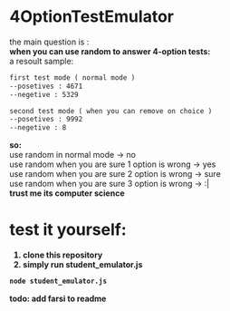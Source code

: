 # 4OptionTestEmulator
the main question is : <br>
<b>when you can use random to answer 4-option tests:</b> <br>
a resoult sample:
~~~xml
first test mode ( normal mode )
--posetives : 4671
--negetive : 5329

second test mode ( when you can remove on choice )
--posetives : 9992
--negetive : 8
~~~
<b>so:</b><br>
use random in normal mode -> no <br>
use random when you are sure 1 option is wrong -> yes <br>
use random when you are sure 2 option is wrong -> sure <br>
use random when you are sure 3 option is wrong -> :| <br>
<b>trust me its computer science<b>

# test it yourself:
1. clone this repository 
2. simply run student_emulator.js
~~~bash
node student_emulator.js
~~~

todo: add farsi to readme

